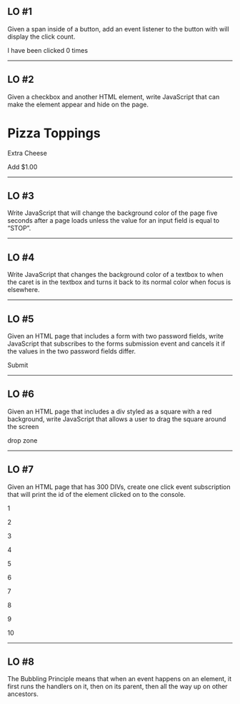 LO \#1
------

Given a span inside of a button, add an event listener to the button with will display the click count.

I have been clicked <span id="clicked-count">0</span> times

------------------------------------------------------------------------

LO \#2
------

Given a checkbox and another HTML element, write JavaScript that can make the element appear and hide on the page.

Pizza Toppings
==============

Extra Cheese

Add $1.00

------------------------------------------------------------------------

LO \#3
------

Write JavaScript that will change the background color of the page five seconds after a page loads unless the value for an input field is equal to “STOP”.

------------------------------------------------------------------------

LO \#4
------

Write JavaScript that changes the background color of a textbox to when the caret is in the textbox and turns it back to its normal color when focus is elsewhere.

------------------------------------------------------------------------

LO \#5
------

Given an HTML page that includes a form with two password fields, write JavaScript that subscribes to the forms submission event and cancels it if the values in the two password fields differ.

Submit

------------------------------------------------------------------------

LO \#6
------

Given an HTML page that includes a div styled as a square with a red background, write JavaScript that allows a user to drag the square around the screen

drop zone

------------------------------------------------------------------------

LO \#7
------

Given an HTML page that has 300 DIVs, create one click event subscription that will print the id of the element clicked on to the console.

1

2

3

4

5

6

7

8

9

10

------------------------------------------------------------------------

LO \#8
------

The Bubbling Principle means that when an event happens on an element, it first runs the handlers on it, then on its parent, then all the way up on other ancestors.

